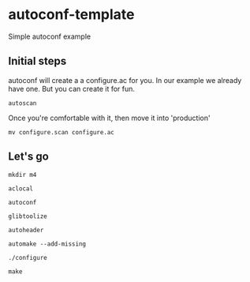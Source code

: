 # autoconf-template
Simple autoconf example

## Initial steps

autoconf will create a a configure.ac for you.  In our example we already have one.  But you can create it for fun.
```
autoscan
```

Once you're comfortable with it, then move it into 'production'
```
mv configure.scan configure.ac
```

## Let's go
```
mkdir m4
```

```
aclocal
```

```
autoconf
```

```
glibtoolize
```

```
autoheader
```

```
automake --add-missing
```

```
./configure
```

```
make
```

